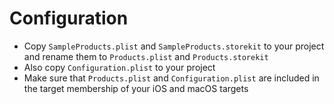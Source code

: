 # Configuration

- Copy `SampleProducts.plist` and `SampleProducts.storekit` to your project and rename them to `Products.plist` and `Products.storekit`
- Also copy `Configuration.plist` to your project
- Make sure that `Products.plist` and `Configuration.plist` are included in the target membership of your iOS and macOS targets
